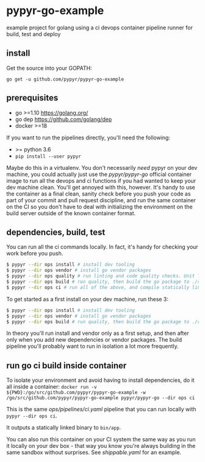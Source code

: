 # pypyr-go-example
example project for golang using a ci devops container pipeline runner for
build, test and deploy

## install
Get the source into your GOPATH:

`go get -u github.com/pypyr/pypyr-go-example`

## prerequisites
- go >=1.10 https://golang.org/
- go dep https://github.com/golang/dep
- docker >=18

If you want to run the pipelines directly, you'll need the following:
- &gt;= python 3.6
- `pip install --user pypyr`

Maybe do this in a virtualenv. You don't necessarily _need_ pypyr on your
dev machine, you could actually just use the _pypyr/pypyr-go_ official container
image to run all the devops and ci functions if you had wanted to keep your dev
machine clean. You'll get annoyed with this, however. It's handy to use the
container as a final clean, sanity check before you push your code as part of
your commit and pull request discipline, and run the same container on the CI
so you don't have to deal with initializing the environment on the build server
outside of the known container format.

## dependencies, build, test
You can run all the ci commands locally. In fact, it's handy for checking your
work before you push.
```bash
$ pypyr --dir ops install # install dev tooling
$ pypyr --dir ops vendor # install go vendor packages
$ pypyr --dir ops quality # run linting and code quality checks. Unit Tests.
$ pypyr --dir ops build # run quality, then build the go package to ./cmd/magritte
$ pypyr --dir ops ci # run all of the above, and compile statically linked binary to ./bin/app
```

To get started as a first install on your dev machine, run these 3:
```bash
$ pypyr --dir ops install # install dev tooling
$ pypyr --dir ops vendor # install go vendor packages
$ pypyr --dir ops build # run quality, then build the go package to ./cmd/magritte
```

In theory you'll run install and vendor only as a first setup, and then after
only when you add new dependencies or vendor packages. The build pipeline you'll
probably want to run in isolation a lot more frequently.

## run go ci build inside container
To isolate your environment and avoid having to install dependencies, do it
all inside a container:
`docker run -v ${PWD}:/go/src/github.com/pypyr/pypyr-go-example -w /go/src/github.com/pypyr/pypyr-go-example pypyr/pypyr-go --dir ops ci`

This is the same _ops/pipelines/ci.yaml_ pipeline that you can run locally with
`pypyr --dir ops ci`.

It outputs a statically linked binary to `bin/app`.

You can also run this container on your CI system the same way as you run it
locally on your dev box - that way you know you're always building in the same
sandbox without surprises. See _shippable.yaml_ for an example.
